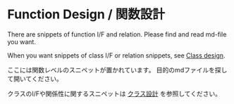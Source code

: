 # Function Design / 関数設計
There are snippets of function I/F and relation.
Please find and read md-file you want.

When you want snippets of class I/F or relation snippets, see [Class design](../class-design).

ここには関数レベルのスニペットが置かれています。
目的のmdファイルを探して開いてください。

クラスのI/Fや関係性に関するスニペットは [クラス設計](../class-design) を参照してください。
